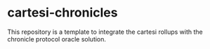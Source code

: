 # cartesi-chronicles
This repository is a template to integrate the cartesi rollups with the chronicle protocol oracle solution. 
